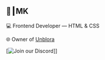 ## 👑┃MK

💻 Frontend Developer — HTML & CSS

🌐 Owner of [Unblora](https://unblora.pages.dev)

[![Join our Discord](https://invidget.switchblade.xyz/3x7DD4BVRx)]]
